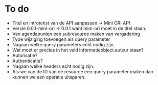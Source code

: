 # To do

- Titel en introtekst van de API aanpassen -> Mini ORI API
- Versie 0.0.1-mini-ori -> 0.0.1  want mini-ori moet in de titel staan.
- Van agendapunten een subresource maken van vergadering
- Type wijziging toevoegen als query parameter
- Nagaan welke query parameters echt nodig zijn.
- Wat moet er precies in het veld informatieobject.auteur staan?
- Autorisatie?
- Authenticatie?
- Nagaan welke headers echt nodig zijn.
- Als we van de ID van de resource een query parameter maken dan kunnen we een operatie uitsparen.
